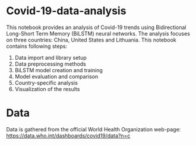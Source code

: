 # Covid-19-data-analysis
This notebook provides an analysis of Covid-19 trends using Bidirectional Long-Short Term Memory (BiLSTM) neural networks. The analysis focuses on three countries: China, United States and Lithuania.
This notebook contains following steps:
1. Data import and library setup
2. Data preprocessing methods
3. BiLSTM model creation and training
4. Model evaluation and comparison
5. Country-specific analysis
6. Visualization of the results

# Data
Data is gathered from the official World Health Organization web-page: https://data.who.int/dashboards/covid19/data?n=c
